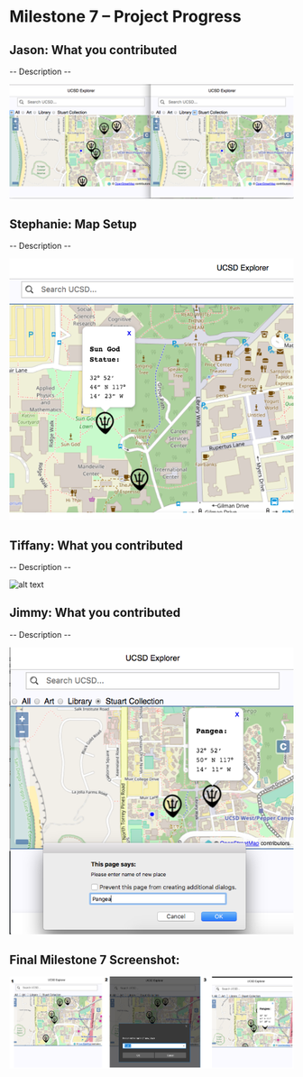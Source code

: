 <h1> Milestone 7 – Project Progress </h1>

<h2> Jason: What you contributed </h2>
<p> 
	-- Description --
</p>

![alt text][jason_update]


<h2> Stephanie: Map Setup </h2>
<p> 
	-- Description --
</p>

![alt text][steph_update] 

<h2> Tiffany: What you contributed </h2>
<p> 
	-- Description --
</p>

![alt text][tiffany_update]

<h2> Jimmy: What you contributed </h2>
<p> 
	-- Description --
</p>

![alt text][jimmy_update]



<h2> Final Milestone 7 Screenshot: </h2>

![alt text][final_update]

[jason_update]: ../images/milestone7/jason.png "Jason's Screenshot"
[jimmy_update]: ../images/milestone7/jimmy.png "Jimmy's Screenshot"
[steph_update]: ../images/milestone7/stephanie.png "Stephanie's Screenshot"
[tiffany_update]: ../images/milestone7/tiffany.png "Tiffany's Screenshot"
[final_update]: ../images/milestone7/final.png "Final Screenshot"
